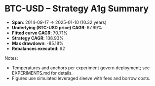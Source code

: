 # BTC-USD – Strategy A1g Summary

- **Span**: 2014-09-17 → 2025-01-10 (10.32 years)
- **Underlying (BTC-USD price) CAGR**: 67.69%
- **Fitted curve CAGR**: 70.71%
- **Strategy CAGR**: 138.93%
- **Max drawdown**: -85.18%
- **Rebalances executed**: 62

Notes:

- Temperatures and anchors per experiment govern deployment; see EXPERIMENTS.md for details.
- Figures use simulated leveraged sleeve with fees and borrow costs.
